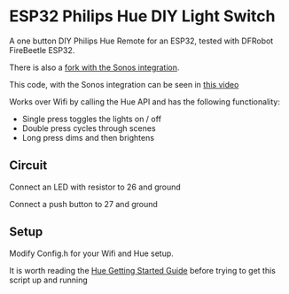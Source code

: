# ESP32 Philips Hue DIY Light Switch

A one button DIY Philips Hue Remote for an ESP32, tested with DFRobot FireBeetle ESP32.

There is also a [fork with the Sonos integration](https://github.com/mnkii/esp32-philips-hue-button-with-sonos).

This code, with the Sonos integration can be seen in [this video](https://youtu.be/HGSPCLT5efM)

Works over Wifi by calling the Hue API and has the following functionality:

 * Single press toggles the lights on / off
 * Double press cycles through scenes
 * Long press dims and then brightens

## Circuit

Connect an LED with resistor to 26 and ground

Connect a push button to 27 and ground

## Setup

Modify Config.h for your Wifi and Hue setup.

It is worth reading the [Hue Getting Started Guide](https://developers.meethue.com/develop/get-started-2/) before trying
to get this script up and running
